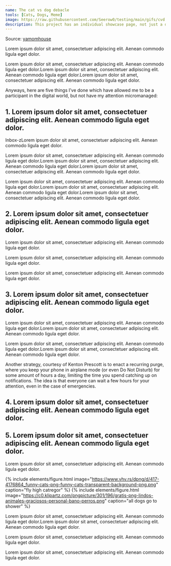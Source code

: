 ```yaml
---
name: The cat vs dog debacle
tools: [Cats, Dogs, Meme]
image: https://raw.githubusercontent.com/Seerow0/testing/main/gifs/cvd.gif
description: This project has an individual showcase page, not just a direct link to the project site or repo. Now you have more space to describe your awesome project!
---
```


Source: [yamomhouse](google.com)

Lorem ipsum dolor sit amet, consectetuer adipiscing elit. Aenean commodo ligula eget dolor.

Lorem ipsum dolor sit amet, consectetuer adipiscing elit. Aenean commodo ligula eget dolor.Lorem ipsum dolor sit amet, consectetuer adipiscing elit. Aenean commodo ligula eget dolor.Lorem ipsum dolor sit amet, consectetuer adipiscing elit. Aenean commodo ligula eget dolor.

Anyways, here are five things I’ve done which have allowed me to be a participant in the digital world, but not have my attention micromanaged:

## 1. Lorem ipsum dolor sit amet, consectetuer adipiscing elit. Aenean commodo ligula eget dolor.

Inbox-zLorem ipsum dolor sit amet, consectetuer adipiscing elit. Aenean commodo ligula eget dolor.

Lorem ipsum dolor sit amet, consectetuer adipiscing elit. Aenean commodo ligula eget dolor.Lorem ipsum dolor sit amet, consectetuer adipiscing elit. Aenean commodo ligula eget dolor.Lorem ipsum dolor sit amet, consectetuer adipiscing elit. Aenean commodo ligula eget dolor.

Lorem ipsum dolor sit amet, consectetuer adipiscing elit. Aenean commodo ligula eget dolor.Lorem ipsum dolor sit amet, consectetuer adipiscing elit. Aenean commodo ligula eget dolor.Lorem ipsum dolor sit amet, consectetuer adipiscing elit. Aenean commodo ligula eget dolor.

## 2. Lorem ipsum dolor sit amet, consectetuer adipiscing elit. Aenean commodo ligula eget dolor.

Lorem ipsum dolor sit amet, consectetuer adipiscing elit. Aenean commodo ligula eget dolor.

Lorem ipsum dolor sit amet, consectetuer adipiscing elit. Aenean commodo ligula eget dolor.

Lorem ipsum dolor sit amet, consectetuer adipiscing elit. Aenean commodo ligula eget dolor.

## 3. Lorem ipsum dolor sit amet, consectetuer adipiscing elit. Aenean commodo ligula eget dolor.

Lorem ipsum dolor sit amet, consectetuer adipiscing elit. Aenean commodo ligula eget dolor.Lorem ipsum dolor sit amet, consectetuer adipiscing elit. Aenean commodo ligula eget dolor.

Lorem ipsum dolor sit amet, consectetuer adipiscing elit. Aenean commodo ligula eget dolor.Lorem ipsum dolor sit amet, consectetuer adipiscing elit. Aenean commodo ligula eget dolor.

Another strategy, courtesy of Kenton Prescott is to enact a recurring purge, where you keep your phone in airplane mode (or even Do Not Disturb) for some amount of hours a day, limiting the time you spend catching up on notifications. The idea is that everyone can wait a few hours for your attention, even in the case of emergencies.

## 4. Lorem ipsum dolor sit amet, consectetuer adipiscing elit. Aenean commodo ligula eget dolor.

## 5. Lorem ipsum dolor sit amet, consectetuer adipiscing elit. Aenean commodo ligula eget dolor.

Lorem ipsum dolor sit amet, consectetuer adipiscing elit. Aenean commodo ligula eget dolor.

{% include elements/figure.html image="https://www.vhv.rs/dpng/d/417-4176864_funny-cats-png-funny-cats-transparent-background-png.png" caption="fly high catregor" %}
{% include elements/figure.html image="https://c0.klipartz.com/pngpicture/301/196/gratis-png-lindos-animales-graciosos-personal-bano-perros.png" caption="all dogs go to shower" %}

Lorem ipsum dolor sit amet, consectetuer adipiscing elit. Aenean commodo ligula eget dolor.Lorem ipsum dolor sit amet, consectetuer adipiscing elit. Aenean commodo ligula eget dolor.

Lorem ipsum dolor sit amet, consectetuer adipiscing elit. Aenean commodo ligula eget dolor.

Lorem ipsum dolor sit amet, consectetuer adipiscing elit. Aenean commodo ligula eget dolor.
